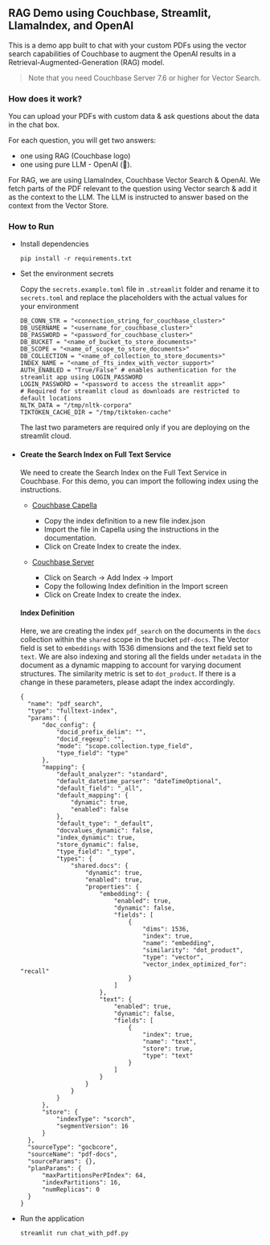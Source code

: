 ## RAG Demo using Couchbase, Streamlit, LlamaIndex, and OpenAI

This is a demo app built to chat with your custom PDFs using the vector search capabilities of Couchbase to augment the OpenAI results in a Retrieval-Augmented-Generation (RAG) model.

> Note that you need Couchbase Server 7.6 or higher for Vector Search.

### How does it work?

You can upload your PDFs with custom data & ask questions about the data in the chat box.

For each question, you will get two answers:

- one using RAG (Couchbase logo)
- one using pure LLM - OpenAI (🤖).

For RAG, we are using LlamaIndex, Couchbase Vector Search & OpenAI. We fetch parts of the PDF relevant to the question using Vector search & add it as the context to the LLM. The LLM is instructed to answer based on the context from the Vector Store.

### How to Run

- Install dependencies

  `pip install -r requirements.txt`

- Set the environment secrets

  Copy the `secrets.example.toml` file in `.streamlit` folder and rename it to `secrets.toml` and replace the placeholders with the actual values for your environment

  ```OPENAI_API_KEY = "<open_ai_api_key>"
  DB_CONN_STR = "<connection_string_for_couchbase_cluster>"
  DB_USERNAME = "<username_for_couchbase_cluster>"
  DB_PASSWORD = "<password_for_couchbase_cluster>"
  DB_BUCKET = "<name_of_bucket_to_store_documents>"
  DB_SCOPE = "<name_of_scope_to_store_documents>"
  DB_COLLECTION = "<name_of_collection_to_store_documents>"
  INDEX_NAME = "<name_of_fts_index_with_vector_support>"
  AUTH_ENABLED = "True/False" # enables authentication for the streamlit app using LOGIN_PASSWORD
  LOGIN_PASSWORD = "<password to access the streamlit app>"
  # Required for streamlit cloud as downloads are restricted to default locations
  NLTK_DATA = "/tmp/nltk-corpora"
  TIKTOKEN_CACHE_DIR = "/tmp/tiktoken-cache"
  ```

  The last two parameters are required only if you are deploying on the streamlit cloud.

- #### Create the Search Index on Full Text Service

  We need to create the Search Index on the Full Text Service in Couchbase. For this demo, you can import the following index using the instructions.

  - [Couchbase Capella](https://docs.couchbase.com/cloud/search/import-search-index.html)

    - Copy the index definition to a new file index.json
    - Import the file in Capella using the instructions in the documentation.
    - Click on Create Index to create the index.

  - [Couchbase Server](https://docs.couchbase.com/server/current/search/import-search-index.html)

    - Click on Search -> Add Index -> Import
    - Copy the following Index definition in the Import screen
    - Click on Create Index to create the index.

  #### Index Definition

  Here, we are creating the index `pdf_search` on the documents in the `docs` collection within the `shared` scope in the bucket `pdf-docs`. The Vector field is set to `embeddings` with 1536 dimensions and the text field set to `text`. We are also indexing and storing all the fields under `metadata` in the document as a dynamic mapping to account for varying document structures. The similarity metric is set to `dot_product`. If there is a change in these parameters, please adapt the index accordingly.

  ```
  {
    "name": "pdf_search",
    "type": "fulltext-index",
    "params": {
        "doc_config": {
            "docid_prefix_delim": "",
            "docid_regexp": "",
            "mode": "scope.collection.type_field",
            "type_field": "type"
        },
        "mapping": {
            "default_analyzer": "standard",
            "default_datetime_parser": "dateTimeOptional",
            "default_field": "_all",
            "default_mapping": {
                "dynamic": true,
                "enabled": false
            },
            "default_type": "_default",
            "docvalues_dynamic": false,
            "index_dynamic": true,
            "store_dynamic": false,
            "type_field": "_type",
            "types": {
                "shared.docs": {
                    "dynamic": true,
                    "enabled": true,
                    "properties": {
                        "embedding": {
                            "enabled": true,
                            "dynamic": false,
                            "fields": [
                                {
                                    "dims": 1536,
                                    "index": true,
                                    "name": "embedding",
                                    "similarity": "dot_product",
                                    "type": "vector",
                                    "vector_index_optimized_for": "recall"
                                }
                            ]
                        },
                        "text": {
                            "enabled": true,
                            "dynamic": false,
                            "fields": [
                                {
                                    "index": true,
                                    "name": "text",
                                    "store": true,
                                    "type": "text"
                                }
                            ]
                        }
                    }
                }
            }
        },
        "store": {
            "indexType": "scorch",
            "segmentVersion": 16
        }
    },
    "sourceType": "gocbcore",
    "sourceName": "pdf-docs",
    "sourceParams": {},
    "planParams": {
        "maxPartitionsPerPIndex": 64,
        "indexPartitions": 16,
        "numReplicas": 0
    }
  }
  ```

- Run the application

  `streamlit run chat_with_pdf.py`
